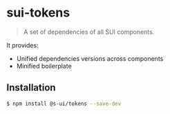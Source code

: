 # sui-tokens
> A set of dependencies of all SUI components.

It provides:
* Unified dependencies versions across components
* Minified boilerplate

## Installation

```sh
$ npm install @s-ui/tokens --save-dev
```
